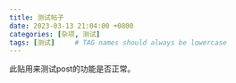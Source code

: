 ```yaml
---
title: 测试帖子
date: 2023-03-13 21:04:00 +0800
categories: [杂项, 测试]
tags: [测试]     # TAG names should always be lowercase
---
```


此贴用来测试post的功能是否正常。